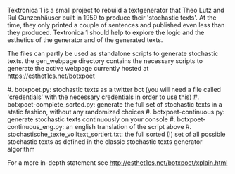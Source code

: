 Textronica 1 is a small project to rebuild a textgenerator that Theo Lutz and Rul Gunzenhäuser built in 1959 to produce their 'stochastic texts'. At the time, they only printed a couple of sentences and published even less than they produced. Textronica 1 should help to explore the logic and the esthetics of the generator and of the generated texts. 

The files can partly be used as standalone scripts to generate stochastic texts. the gen_webpage directory contains the necessary scripts to generate the active webpage currently hosted at <https://esthet1cs.net/botxpoet>

#. botxpoet.py: stochastic texts as a twitter bot (you will need a file called 'credentials' with the necessary credentials in order to use this)
#. botxpoet-complete_sorted.py: generate the full set of stochastic texts in a static fashion, without any randomized choices
#. botxpoet-continuous.py: generate stochastic texts continuously on your console
#. botxpoet-continuous_eng.py: an english translation of the script above
#. stochastische_texte_volltext_sortiert.txt: the full sorted (!) set of all possible stochastic texts as defined in the classic stochastic texts generator algorithm

For a more in-depth statement see http://esthet1cs.net/botxpoet/xplain.html
